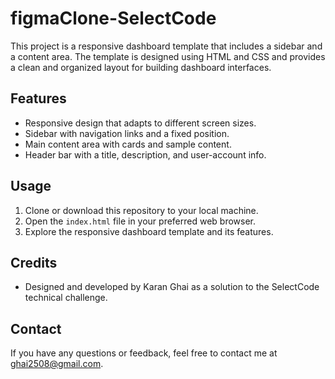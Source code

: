 # figmaClone-SelectCode

This project is a responsive dashboard template that includes a sidebar and a content area. The template is designed using HTML and CSS and provides a clean and organized layout for building dashboard interfaces.

## Features

- Responsive design that adapts to different screen sizes.
- Sidebar with navigation links and a fixed position.
- Main content area with cards and sample content.
- Header bar with a title, description, and user-account info.

## Usage

1. Clone or download this repository to your local machine.
2. Open the `index.html` file in your preferred web browser.
3. Explore the responsive dashboard template and its features.

## Credits

- Designed and developed by Karan Ghai as a solution to the SelectCode technical challenge.

## Contact

If you have any questions or feedback, feel free to contact me at ghai2508@gmail.com.
